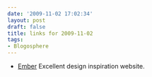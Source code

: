 ```yaml
---
date: '2009-11-02 17:02:34'
layout: post
draft: false
title: links for 2009-11-02
tags:
- Blogosphere
---
```


 * [Ember](http://emberapp.com/) Excellent design inspiration website.

